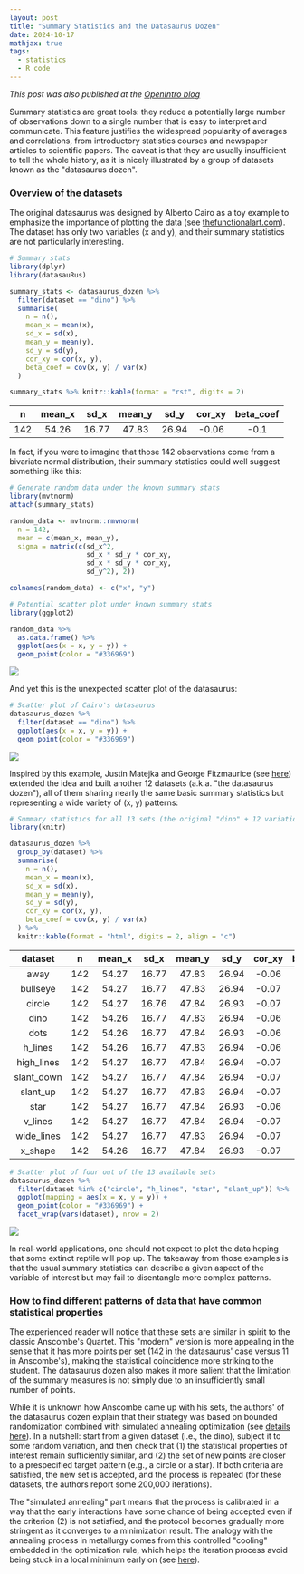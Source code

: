 ```yaml
---
layout: post
title: "Summary Statistics and the Datasaurus Dozen"
date: 2024-10-17
mathjax: true
tags:
  - statistics
  - R code
---
```


*This post was also published at the [OpenIntro blog](https://www.openintro.org/blog/article/summary-statistics-and-the-datasaurus-dozen/)*

Summary statistics are great tools: they reduce a potentially large number of observations down to a single number that is easy to interpret and communicate. This feature justifies the widespread popularity of averages and correlations, from introductory statistics courses and newspaper articles to scientific papers. The caveat is that they are usually insufficient to tell the whole history, as it is nicely illustrated by a group of datasets known as the "datasaurus dozen".

### Overview of the datasets

The original datasaurus was designed by Alberto Cairo as a toy example to emphasize the importance of plotting the data (see [thefunctionalart.com](http://www.thefunctionalart.com/2016/08/download-datasaurus-never-trust-summary.html)). The dataset has only two variables (x and y), and their summary statistics are not particularly interesting.

``` r
# Summary stats
library(dplyr)
library(datasauRus)

summary_stats <- datasaurus_dozen %>%
  filter(dataset == "dino") %>%
  summarise(
    n = n(),
    mean_x = mean(x),
    sd_x = sd(x),
    mean_y = mean(y),
    sd_y = sd(y),
    cor_xy = cor(x, y),
    beta_coef = cov(x, y) / var(x)
  )

summary_stats %>% knitr::kable(format = "rst", digits = 2)
```

<table>
  <thead class="thead-light">
  <tr>
   <th style="text-align:center;"> n </th>
   <th style="text-align:center;"> mean_x </th>
   <th style="text-align:center;"> sd_x </th>
   <th style="text-align:center;"> mean_y </th>
   <th style="text-align:center;"> sd_y </th>
   <th style="text-align:center;"> cor_xy </th>
   <th style="text-align:center;"> beta_coef </th>
  </tr>
 </thead>
<tbody>
  <tr>
   <td style="text-align:center;"> 142 </td>
   <td style="text-align:center;"> 54.26 </td>
   <td style="text-align:center;"> 16.77 </td>
   <td style="text-align:center;"> 47.83 </td>
   <td style="text-align:center;"> 26.94 </td>
   <td style="text-align:center;"> -0.06 </td>
   <td style="text-align:center;"> -0.1 </td>
  </tr>
</tbody>
</table>

In fact, if you were to imagine that those 142 observations come from a bivariate normal distribution, their summary statistics could well suggest something like this:

``` r
# Generate random data under the known summary stats
library(mvtnorm)
attach(summary_stats)

random_data <- mvtnorm::rmvnorm(
  n = 142,
  mean = c(mean_x, mean_y),
  sigma = matrix(c(sd_x^2,
                   sd_x * sd_y * cor_xy,
                   sd_x * sd_y * cor_xy,
                   sd_y^2), 2))

colnames(random_data) <- c("x", "y")

# Potential scatter plot under known summary stats
library(ggplot2)

random_data %>%
  as.data.frame() %>%
  ggplot(aes(x = x, y = y)) +
  geom_point(color = "#336969")
```

<div class = "text-center">
<img src = "../exhibits/random_dino.png" class = "img-fluid">
</div>

And yet this is the unexpected scatter plot of the datasaurus:

``` r
# Scatter plot of Cairo's datasaurus
datasaurus_dozen %>%
  filter(dataset == "dino") %>%
  ggplot(aes(x = x, y = y)) +
  geom_point(color = "#336969")
```

<div class = "text-center">
<img src = "../exhibits/datasaurus.png" class = "img-fluid">
</div>

Inspired by this example, Justin Matejka and George Fitzmaurice (see [here](https://www.autodesk.com/research/publications/same-stats-different-graphs)) extended the idea and built another 12 datasets (a.k.a. "the datasaurus dozen"), all of them sharing nearly the same basic summary statistics but representing a wide variety of (x, y) patterns:

``` r
# Summary statistics for all 13 sets (the original "dino" + 12 variations)
library(knitr)

datasaurus_dozen %>%
  group_by(dataset) %>%
  summarise(
    n = n(),
    mean_x = mean(x),
    sd_x = sd(x),
    mean_y = mean(y),
    sd_y = sd(y),
    cor_xy = cor(x, y),
    beta_coef = cov(x, y) / var(x)
  ) %>%
  knitr::kable(format = "html", digits = 2, align = "c")
```

<table>
  <thead>
  <tr>
   <th style="text-align:center;"> dataset </th>
   <th style="text-align:center;"> n </th>
   <th style="text-align:center;"> mean_x </th>
   <th style="text-align:center;"> sd_x </th>
   <th style="text-align:center;"> mean_y </th>
   <th style="text-align:center;"> sd_y </th>
   <th style="text-align:center;"> cor_xy </th>
   <th style="text-align:center;"> beta_coef </th>
  </tr>
 </thead>
<tbody>
  <tr>
   <td style="text-align:center;"> away </td>
   <td style="text-align:center;"> 142 </td>
   <td style="text-align:center;"> 54.27 </td>
   <td style="text-align:center;"> 16.77 </td>
   <td style="text-align:center;"> 47.83 </td>
   <td style="text-align:center;"> 26.94 </td>
   <td style="text-align:center;"> -0.06 </td>
   <td style="text-align:center;"> -0.10 </td>
  </tr>
  <tr>
   <td style="text-align:center;"> bullseye </td>
   <td style="text-align:center;"> 142 </td>
   <td style="text-align:center;"> 54.27 </td>
   <td style="text-align:center;"> 16.77 </td>
   <td style="text-align:center;"> 47.83 </td>
   <td style="text-align:center;"> 26.94 </td>
   <td style="text-align:center;"> -0.07 </td>
   <td style="text-align:center;"> -0.11 </td>
  </tr>
  <tr>
   <td style="text-align:center;"> circle </td>
   <td style="text-align:center;"> 142 </td>
   <td style="text-align:center;"> 54.27 </td>
   <td style="text-align:center;"> 16.76 </td>
   <td style="text-align:center;"> 47.84 </td>
   <td style="text-align:center;"> 26.93 </td>
   <td style="text-align:center;"> -0.07 </td>
   <td style="text-align:center;"> -0.11 </td>
  </tr>
  <tr>
   <td style="text-align:center;"> dino </td>
   <td style="text-align:center;"> 142 </td>
   <td style="text-align:center;"> 54.26 </td>
   <td style="text-align:center;"> 16.77 </td>
   <td style="text-align:center;"> 47.83 </td>
   <td style="text-align:center;"> 26.94 </td>
   <td style="text-align:center;"> -0.06 </td>
   <td style="text-align:center;"> -0.10 </td>
  </tr>
  <tr>
   <td style="text-align:center;"> dots </td>
   <td style="text-align:center;"> 142 </td>
   <td style="text-align:center;"> 54.26 </td>
   <td style="text-align:center;"> 16.77 </td>
   <td style="text-align:center;"> 47.84 </td>
   <td style="text-align:center;"> 26.93 </td>
   <td style="text-align:center;"> -0.06 </td>
   <td style="text-align:center;"> -0.10 </td>
  </tr>
  <tr>
   <td style="text-align:center;"> h_lines </td>
   <td style="text-align:center;"> 142 </td>
   <td style="text-align:center;"> 54.26 </td>
   <td style="text-align:center;"> 16.77 </td>
   <td style="text-align:center;"> 47.83 </td>
   <td style="text-align:center;"> 26.94 </td>
   <td style="text-align:center;"> -0.06 </td>
   <td style="text-align:center;"> -0.10 </td>
  </tr>
  <tr>
   <td style="text-align:center;"> high_lines </td>
   <td style="text-align:center;"> 142 </td>
   <td style="text-align:center;"> 54.27 </td>
   <td style="text-align:center;"> 16.77 </td>
   <td style="text-align:center;"> 47.84 </td>
   <td style="text-align:center;"> 26.94 </td>
   <td style="text-align:center;"> -0.07 </td>
   <td style="text-align:center;"> -0.11 </td>
  </tr>
  <tr>
   <td style="text-align:center;"> slant_down </td>
   <td style="text-align:center;"> 142 </td>
   <td style="text-align:center;"> 54.27 </td>
   <td style="text-align:center;"> 16.77 </td>
   <td style="text-align:center;"> 47.84 </td>
   <td style="text-align:center;"> 26.94 </td>
   <td style="text-align:center;"> -0.07 </td>
   <td style="text-align:center;"> -0.11 </td>
  </tr>
  <tr>
   <td style="text-align:center;"> slant_up </td>
   <td style="text-align:center;"> 142 </td>
   <td style="text-align:center;"> 54.27 </td>
   <td style="text-align:center;"> 16.77 </td>
   <td style="text-align:center;"> 47.83 </td>
   <td style="text-align:center;"> 26.94 </td>
   <td style="text-align:center;"> -0.07 </td>
   <td style="text-align:center;"> -0.11 </td>
  </tr>
  <tr>
   <td style="text-align:center;"> star </td>
   <td style="text-align:center;"> 142 </td>
   <td style="text-align:center;"> 54.27 </td>
   <td style="text-align:center;"> 16.77 </td>
   <td style="text-align:center;"> 47.84 </td>
   <td style="text-align:center;"> 26.93 </td>
   <td style="text-align:center;"> -0.06 </td>
   <td style="text-align:center;"> -0.10 </td>
  </tr>
  <tr>
   <td style="text-align:center;"> v_lines </td>
   <td style="text-align:center;"> 142 </td>
   <td style="text-align:center;"> 54.27 </td>
   <td style="text-align:center;"> 16.77 </td>
   <td style="text-align:center;"> 47.84 </td>
   <td style="text-align:center;"> 26.94 </td>
   <td style="text-align:center;"> -0.07 </td>
   <td style="text-align:center;"> -0.11 </td>
  </tr>
  <tr>
   <td style="text-align:center;"> wide_lines </td>
   <td style="text-align:center;"> 142 </td>
   <td style="text-align:center;"> 54.27 </td>
   <td style="text-align:center;"> 16.77 </td>
   <td style="text-align:center;"> 47.83 </td>
   <td style="text-align:center;"> 26.94 </td>
   <td style="text-align:center;"> -0.07 </td>
   <td style="text-align:center;"> -0.11 </td>
  </tr>
  <tr>
   <td style="text-align:center;"> x_shape </td>
   <td style="text-align:center;"> 142 </td>
   <td style="text-align:center;"> 54.26 </td>
   <td style="text-align:center;"> 16.77 </td>
   <td style="text-align:center;"> 47.84 </td>
   <td style="text-align:center;"> 26.93 </td>
   <td style="text-align:center;"> -0.07 </td>
   <td style="text-align:center;"> -0.11 </td>
  </tr>
</tbody>
</table>

``` r
# Scatter plot of four out of the 13 available sets
datasaurus_dozen %>%
  filter(dataset %in% c("circle", "h_lines", "star", "slant_up")) %>%
  ggplot(mapping = aes(x = x, y = y)) +
  geom_point(color = "#336969") +
  facet_wrap(vars(dataset), nrow = 2)
```

<div class = "text-center">
<img src = "../exhibits/datasaurus_facet.png" class = "img-fluid">
</div>

In real-world applications, one should not expect to plot the data hoping that some extinct reptile will pop up. The takeaway from those examples is that the usual summary statistics can describe a given aspect of the variable of interest but may fail to disentangle more complex patterns.

### How to find different patterns of data that have common statistical properties

The experienced reader will notice that these sets are similar in spirit to the classic Anscombe's Quartet. This "modern" version is more appealing in the sense that it has more points per set (142 in the datasaurus' case versus 11 in Anscombe's), making the statistical coincidence more striking to the student. The datasaurus dozen also makes it more salient that the limitation of the summary measures is not simply due to an insufficiently small number of points.

While it is unknown how Anscombe came up with his sets, the authors' of the datasaurus dozen explain that their strategy was based on bounded randomization combined with simulated annealing optimization (see [details here](https://damassets.autodesk.net/content/dam/autodesk/research/publications-assets/pdf/same-stats-different-graphs.pdf)). In a nutshell: start from a given dataset (i.e., the dino), subject it to some random variation, and then check that (1) the statistical properties of interest remain sufficiently similar, and (2) the set of new points are closer to a prespecified target pattern (e.g., a circle or a star). If both criteria are satisfied, the new set is accepted, and the process is repeated (for these datasets, the authors report some 200,000 iterations).

The "simulated annealing" part means that the process is calibrated in a way that the early interactions have some chance of being accepted even if the criterion (2) is not satisfied, and the protocol becomes gradually more stringent as it converges to a minimization result. The analogy with the annealing process in metallurgy comes from this controlled "cooling" embedded in the optimization rule, which helps the iteration process avoid being stuck in a local minimum early on (see [here](https://en.wikipedia.org/wiki/Simulated_annealing)).
